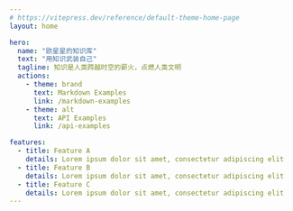 ```yaml
---
# https://vitepress.dev/reference/default-theme-home-page
layout: home

hero:
  name: "欧星星的知识库"
  text: "用知识武装自己"
  tagline: 知识是人类跨越时空的薪火，点燃人类文明
  actions:
    - theme: brand
      text: Markdown Examples
      link: /markdown-examples
    - theme: alt
      text: API Examples
      link: /api-examples

features:
  - title: Feature A
    details: Lorem ipsum dolor sit amet, consectetur adipiscing elit
  - title: Feature B
    details: Lorem ipsum dolor sit amet, consectetur adipiscing elit
  - title: Feature C
    details: Lorem ipsum dolor sit amet, consectetur adipiscing elit
---
```

